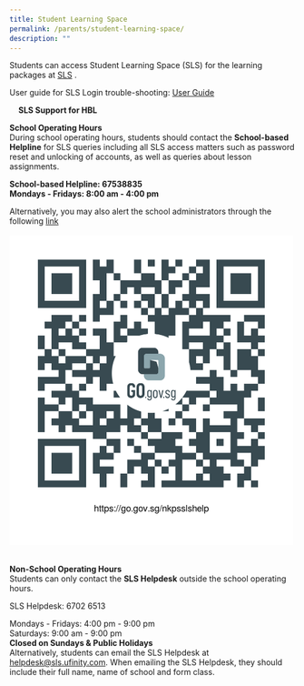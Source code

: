 ```yaml
---
title: Student Learning Space
permalink: /parents/student-learning-space/
description: ""
---
```

Students can access Student Learning Space (SLS) for the learning packages at&nbsp;[SLS](https://vle.learning.moe.edu.sg/login)&nbsp;.  
  
User guide for SLS Login trouble-shooting:  [User Guide](https://static.learning.moe.edu.sg/UserGuide/login-troubleshooting.html)&nbsp;  

&nbsp; &nbsp; 
**SLS Support for HBL**  

**School Operating Hours**&nbsp;&nbsp;&nbsp;  
During school operating hours, students should contact the&nbsp;**School-based Helpline**&nbsp;for SLS queries including all SLS access matters such as password reset and unlocking of accounts, as well as queries about lesson assignments. &nbsp;&nbsp;  
  
**School-based Helpline: 67538835&nbsp;  
Mondays - Fridays: 8:00 am - 4:00 pm**&nbsp;&nbsp;&nbsp;  
  

[](https://form.gov.sg/5e801afd883ba500112336f1)

Alternatively, you may also alert the school administrators through the following [link](https://go.gov.sg/nkpsslshelp)
<br>
<br>
<img src="/images/qrcodenkpsslshelp.png" style="width:500px">

&nbsp;  
**Non-School Operating Hours**&nbsp;&nbsp;&nbsp;  
Students can only contact the&nbsp;**SLS Helpdesk**&nbsp;outside the school operating hours. &nbsp;&nbsp;  
  
SLS Helpdesk: 6702 6513 &nbsp;&nbsp;  
  
Mondays - Fridays: 4:00 pm - 9:00 pm&nbsp;  
Saturdays: 9:00 am - 9:00 pm&nbsp;  
**Closed on Sundays &amp; Public Holidays**  
Alternatively, students can email the SLS Helpdesk at helpdesk@sls.ufinity.com. When emailing the SLS Helpdesk, they should include their full name, name of school and form class.